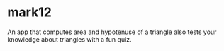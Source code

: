 # mark12
 An app that computes area and hypotenuse of a triangle also tests your knowledge about triangles with a fun quiz.
